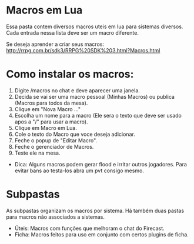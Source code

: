 # Macros em Lua
Essa pasta contem diversos macros uteis em lua para sistemas diversos. 
Cada entrada nessa lista deve ser um macro diferente. 

Se deseja aprender a criar seus macros: http://rrpg.com.br/sdk3/RRPG%20SDK%203.html?Macros.html

# Como instalar os macros:
1. Digite /macros no chat e deve aparecer uma janela. 
2. Decida se vai ser uma macro pessoal (Minhas Macros) ou publica (Macros para todos da mesa).
3. Clique em "Nova Macro ..."
4. Escolha um nome para a macro (Ele sera o texto que deve ser usado apos a "/" para usar a macro).
5. Clique em Macro em Lua.
6. Cole o texto do Macro que voce deseja adicionar.
7. Feche o popup de "Editar Macro".
8. Feche o gerenciador de Macros.
9. Teste ele na mesa.
  * Dica: Alguns macros podem gerar flood e irritar outros jogadores. Para evitar bans ao testa-los abra um pvt consigo mesmo. 
  
  # Subpastas
  As subpastas organizam os macros por sistema. Há também duas pastas para macros não associados a sistemas. 
- Úteis: Macros com funções que melhoram o chat do Firecast. 
- Ficha: Macros feitos para uso em conjunto com certos plugins de ficha. 
